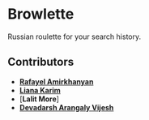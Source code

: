 # Browlette

Russian roulette for your search history. 

## Contributors
* [**Rafayel Amirkhanyan**](https://github.com/Gitter499)
* [**Liana Karim**](https://github.com/Liana-K)
* [**Lalit More**]
* [**Devadarsh Arangaly Vijesh**](https://github.com/devadarsh-av)
